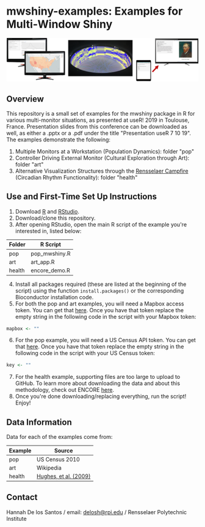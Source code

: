 # mwshiny-examples: Examples for Multi-Window Shiny

<p align="center">
<img src="all_example_pic.png"/>
</p>

## Overview

This repository is a small set of examples for the mwshiny package in R for various multi-monitor situations, as presented at useR! 2019 in Toulouse, France. Presentation slides from this conference can be downloaded as well, as either a .pptx or a .pdf under the title "Presentation useR 7 10 19". The examples demonstrate the following:

1. Multiple Monitors at a Workstation (Population Dynamics): folder "pop"
2. Controller Driving External Monitor (Cultural Exploration through Art): folder "art"
3. Alternative Visualization Structures through the [Rensselaer Campfire](https://empac.rpi.edu/program/research/campfire) (Circadian Rhythm Functionality): folder "health"

## Use and First-Time Set Up Instructions

1. Download [R](https://www.r-project.org/) and [RStudio](https://www.rstudio.com/products/rstudio/download/).
2. Download/clone this repository.
3. After opening RStudio, open the main R script of the example you're interested in, listed below:

| Folder | R Script |
| ------------- | ------------- |
| pop  | pop_mwshiny.R  |
| art  | art_app.R  |
| health  | encore_demo.R  |

4. Install all packages required (these are listed at the beginning of the script) using the function `install.packages()` or the corresponding Bioconductor installation code.
5. For both the pop and art examples, you will need a Mapbox access token. You can get that [here](https://www.mapbox.com/studio/). Once you have that token replace the empty string in the following code in the script with your Mapbox token:
```r
mapbox <- ""
```
6. For the pop example, you will need a US Census API token. You can get that [here](https://api.census.gov/data/key_signup.html). Once you have that token replace the empty string in the following code in the script with your US Census token:
```r
key <- ""
```
7. For the health example, supporting files are too large to upload to GitHub. To learn more about downloading the data and about this methodology, check out ENCORE [here](https://github.com/delosh653/ENCORE).
8. Once you're done downloading/replacing everything, run the script! Enjoy!

## Data Information

Data for each of the examples come from:

| Example | Source |
| ------------- | ------------- |
| pop  | US Census 2010  |
| art  | Wikipedia  |
| health  | [Hughes, et al. (2009)](https://journals.plos.org/plosgenetics/article?id=10.1371/journal.pgen.1000442) |

## Contact

Hannah De los Santos /
email: delosh@rpi.edu /
Rensselaer Polytechnic Institute
